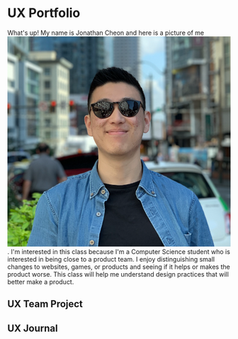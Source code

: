 # UX Portfolio
What's up! My name is Jonathan Cheon and here is a picture of me ![picture of jonathan](assets/pictureOfMe.png) . I'm interested in this class because I'm a Computer Science student who is interested in being close to a product team. I enjoy distinguishing small changes to websites, games, or products and seeing if it helps or makes the product worse. This class will help me understand design practices that will better make a product.


## UX Team Project


## UX Journal

